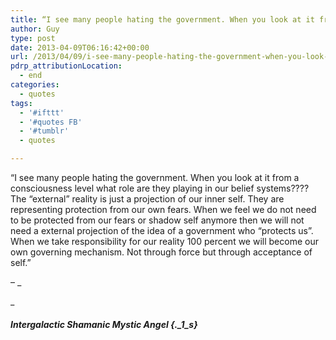 ```yaml
---
title: “I see many people hating the government. When you look at it from a consciousness level what role…”
author: Guy
type: post
date: 2013-04-09T06:16:42+00:00
url: /2013/04/09/i-see-many-people-hating-the-government-when-you-look-at-it-from-a-consciousness-level-what-role/
pdrp_attributionLocation:
  - end
categories:
  - quotes
tags:
  - '#ifttt'
  - '#quotes FB'
  - '#tumblr'
  - quotes

---
```

“I see many people hating the government. When you look at it from a consciousness level what role are they playing in our belief systems???? The “external” reality is just a projection of our inner self. They are representing protection from our own fears. When we feel we do not need to be protected from our fears or shadow self anymore then we will not need a external projection of the idea of a government who “protects us”. When we take responsibility for our reality 100 percent we will become our own governing mechanism. Not through force but through acceptance of self.”
  
&#8211; _
  
_ 

##### Intergalactic Shamanic Mystic Angel {._1_s}